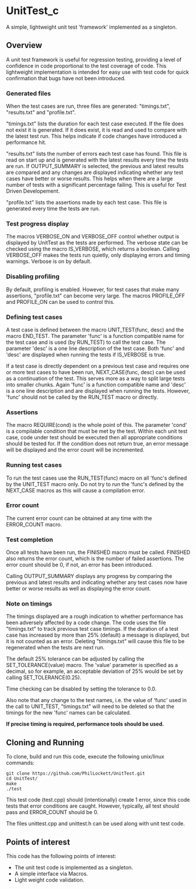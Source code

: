 # UnitTest_c
A simple, lightweight unit test 'framework' implemented as a singleton.

## Overview
A unit test framework is useful for regression testing, providing a level of
confidence in code proportional to the test coverage of code. This lightweight
implementation is intended for easy use with test code for quick confirmation
that bugs have not been introduced.

### Generated files
When the test cases are run, three files are generated: "timings.txt", 
"results.txt" and "profile.txt".

"timings.txt" lists the duration for each test case executed. If the file does
not exist it is generated. If it does exist, it is read and used to compare
with the latest test run. This helps indicate if code changes have introduced
a performance hit.

"results.txt" lists the number of errors each test case has found. This file is
read on start up and is generated with the latest results every time the tests
are run. If OUTPUT_SUMMARY is selected, the previous and latest results are
compared and any changes are displayed indicating whether any test cases have
better or worse results. This helps when there are a large number of tests with
a significant percentage failing. This is useful for Test Driven Developement.

"profile.txt" lists the assertions made by each test case. This file is
generated every time the tests are run.

### Test progress display
The macros VERBOSE_ON and VERBOSE_OFF control whether output is displayed by
UnitTest as the tests are performed. The verbose state can be checked using
the macro IS_VERBOSE, which returns a boolean. Calling VERBOSE_OFF makes the
tests run quietly, only displaying errors and timing warnings. Verbose is on
by default.

### Disabling profiling
By default, profiling is enabled. However, for test cases that make many
assertions, "profile.txt" can become very large. The macros PROFILE_OFF and
PROFILE_ON can be used to control this.

### Defining test cases
A test case is defined between the macro UNIT_TEST(func, desc) and the macro
END_TEST. The parameter 'func' is a function compatible name for the test case
and is used (by RUN_TEST) to call the test case. The parameter 'desc' is a one
line description of the test case. Both 'func' and 'desc' are displayed when
running the tests if IS_VERBOSE is true.

If a test case is directly dependent on a previous test case and requires one
or more test cases to have been run, NEXT_CASE(func, desc) can be used as a
continuation of the test. This serves more as a way to split large tests into
smaller chunks. Again 'func' is a function compatible name and 'desc' is a one
line description and are displayed when running the tests. However, 'func' 
should not be called by the RUN_TEST macro or directly.

### Assertions
The macro REQUIRE(cond) is the whole point of this. The parameter 'cond' is
a compilable condition that must be met by the test. Within each unit test
case, code under test should be executed then all appropriate conditions 
should be tested for. If the condition does not return true, an error message
will be displayed and the error count will be incremented.

### Running test cases
To run the test cases use the RUN_TEST(func) macro on all 'func's defined by
the UNIT_TEST macro only. Do not try to run the 'func's defined by the 
NEXT_CASE macros as this will cause a compilation error.

### Error count
The current error count can be obtained at any time with the ERROR_COUNT macro.

### Test completion
Once all tests have been run, the FINISHED macro must be called. FINISHED also
returns the error count, which is the number of failed assertions. The error
count should be 0, if not, an error has been introduced.

Calling OUTPUT_SUMMARY displays any progress by comparing the previous and 
latest results and indicating whether any test cases now have better or worse
results as well as displaying the error count.

### Note on timings
The timings displayed are a rough indication to whether performance has been
adversely affected by a code change. The code uses the file "timings.txt" to
track previous test case timings. If the duration of a test case has increased
by more than 25% (default) a message is displayed, but it is not counted as an
error. Deleting "timings.txt" will cause this file to be regenerated when the
tests are next run.

The default 25% tolerance can be adjusted by calling the SET_TOLERANCE(value)
macro. The 'value' parameter is specified as a decimal, so for example, an
acceptable deviation of 25% would be set by calling SET_TOLERANCE(0.25).

Time checking can be disabled by setting the tolerance to 0.0.

Also note that any change to the test names, i.e. the value of 'func' used in
the call to UNIT_TEST, "timings.txt" will need to be deleted so that the
timings for the new 'func' names can be calculated.

**If precise timing is required, performance tools should be used.**

## Cloning and Running
To clone, build and run this code, execute the following unix/linux commands:

    git clone https://github.com/PhilLockett/UnitTest.git
    cd UnitTest/
    make
    ./test

This test code (test.cpp) should (intentionally) create 1 error, since this
code tests that error conditions are caught. However, typically, all test
should pass and ERROR_COUNT should be 0.

The files unittest.cpp and unittest.h can be used along with unit test code.

## Points of interest
This code has the following points of interest:

  * The unit test code is implemented as a singleton.
  * A simple interface via Macros.
  * Light weight code validation.
